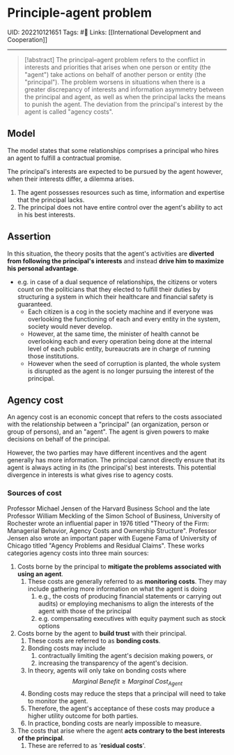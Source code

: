 # Principle-agent problem
UID: 202210121651
Tags: #🌱 
Links: [[International Development and Cooperation]]

-----

> [!abstract]
> The principal–agent problem refers to the conflict in interests and priorities that arises when one person or entity (the "agent") take actions on behalf of another person or entity (the "principal"). The problem worsens in situations when there is a greater discrepancy of interests and information asymmetry between the principal and agent, as well as when the principal lacks the means to punish the agent. The deviation from the principal's interest by the agent is called "agency costs".

## Model
The model states that some relationships comprises a principal who hires an agent to fulfill a contractual promise.

The principal's interests are expected to be pursued by the agent however, when their interests differ, a dilemma arises. 

1. The agent possesses resources such as time, information and expertise that the principal lacks. 
2. The principal does not have entire control over the agent's ability to act in his best interests. 

## Assertion
In this situation, the theory posits that the agent's activities are **diverted from following the principal's interests** and instead **drive him to maximize his personal advantage**. 
- e.g.  in case of a dual sequence of relationships, the citizens or voters count on the politicians that they elected to fulfill their duties by structuring a system in which their healthcare and financial safety is guaranteed. 
	- Each citizen is a cog in the society machine and if everyone was overlooking the functioning of each and every entity in the system, society would never develop. 
	- However, at the same time, the minister of health cannot be overlooking each and every operation being done at the internal level of each public entity, bureaucrats are in charge of running those institutions. 
	- However when the seed of corruption is planted, the whole system is disrupted as the agent is no longer pursuing the interest of the principal. 

## Agency cost
An agency cost is an economic concept that refers to the costs associated with the relationship between a "principal" (an organization, person or group of persons), and an "agent". The agent is given powers to make decisions on behalf of the principal. 

However, the two parties may have different incentives and the agent generally has more information. The principal cannot directly ensure that its agent is always acting in its (the principal's) best interests. This potential divergence in interests is what gives rise to agency costs.

### Sources of cost
Professor Michael Jensen of the Harvard Business School and the late Professor William Meckling of the Simon School of Business, University of Rochester wrote an influential paper in 1976 titled "Theory of the Firm: Managerial Behavior, Agency Costs and Ownership Structure". Professor Jensen also wrote an important paper with Eugene Fama of University of Chicago titled "Agency Problems and Residual Claims". These works categories agency costs into three main sources:

1. Costs borne by the principal to **mitigate the problems associated with using an agent**. 
	1. These costs are generally referred to as **monitoring costs**. They may include gathering more information on what the agent is doing 
		1. e.g., the costs of producing financial statements or carrying out audits) or employing mechanisms to align the interests of the agent with those of the principal 
		2. e.g. compensating executives with equity payment such as stock options
2. Costs borne by the agent to **build trust** with their principal. 
	1. These costs are referred to as **bonding costs**. 
	2. Bonding costs may include 
		1. contractually limiting the agent's decision making powers, or 
		2. increasing the transparency of the agent's decision. 
	3. In theory, agents will only take on bonding costs where $$Marginal\;Benefit ≥ Marginal\;Cost_{Agent}$$
	4. Bonding costs may reduce the steps that a principal will need to take to monitor the agent. 
	5. Therefore, the agent's acceptance of these costs may produce a higher utility outcome for both parties. 
	6. In practice, bonding costs are nearly impossible to measure.
3. The costs that arise where the agent **acts contrary to the best interests of the principal**. 
	1. These are referred to as '**residual costs**'.
